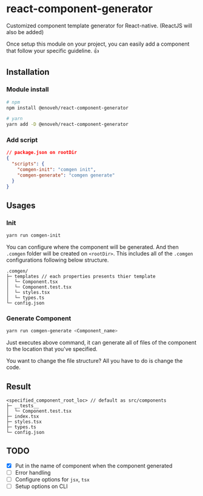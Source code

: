 # react-component-generator

Customized component template generator for React-native. (ReactJS will also be added)

Once setup this module on your project, you can easily add a component that follow your specific guideline. 👍

## Installation

### Module install

```sh
# npm
npm install @enoveh/react-component-generator

# yarn
yarn add -D @enoveh/react-component-generator
```

### Add script

```json
// package.json on rootDir
{
  "scripts": {
    "comgen-init": "comgen init",
    "comgen-generate": "comgen generate"
  }
}
```

## Usages

### Init

```sh
yarn run comgen-init
```

You can configure where the component will be generated. And then `.comgen` folder will be created on `<rootDir>`. This includes all of the `.comgen` configurations following below structure.

```text
.comgen/
├─ templates // each properties presents thier template
│  └─ Component.tsx
│  └─ Component.test.tsx
│  └─ styles.tsx
│  └─ types.ts
└─ config.json
```

### Generate Component

```sh
yarn run comgen-generate <Component_name>
```

Just executes above command, it can generate all of files of the component to the location that you've specified.

You want to change the file structure? All you have to do is change the code.

## Result

```text
<specified_component_root_loc> // default as src/components
├─ __tests__
│  └─ Component.test.tsx
├─ index.tsx
├─ styles.tsx
├─ types.ts
└─ config.json
```

## TODO

- [x] Put in the name of component when the component generated
- [ ] Error handling
- [ ] Configure options for `jsx`, `tsx`
- [ ] Setup options on CLI

